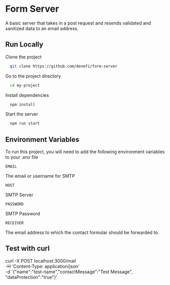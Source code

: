 # Form Server

A basic server that takes in a post request and resends validated and sanitized data to an email address.

## Run Locally

Clone the project

```bash
  git clone https://github.com/denefi/form-server
```

Go to the project directory

```bash
  cd my-project
```

Install dependencies

```bash
  npm install
```

Start the server

```bash
  npm run start
```

## Environment Variables

To run this project, you will need to add the following environment variables to your .env file

`EMAIL`

The email or username for SMTP

`HOST`

SMTP Server

`PASSWORD`

SMTP Password

`RECEIVER`

The email address to which the contact formular should be forwarded to.

## Test with curl

curl -X POST localhost:3000/mail \
-H 'Content-Type: application/json' \
-d '{"name":"test-name","contactMessage":"Test Message", "dataProtection":"true"}'
